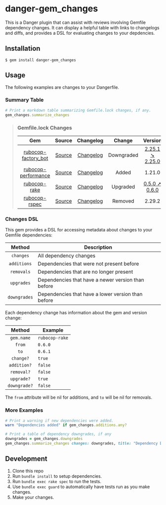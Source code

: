 # danger-gem_changes

This is a Danger plugin that can assist with reviews involving Gemfile
dependency changes. It can display a helpful table with links to changelogs and
diffs, and provides a DSL for evaluating changes to your depdencies.

## Installation

```shell
$ gem install danger-gem_changes
```

## Usage

The following examples are changes to your Dangerfile.

### Summary Table

```ruby
# Print a markdown table summarizing Gemfile.lock changes, if any.
gem_changes.summarize_changes
```

> ### Gemfile.lock Changes
> | Gem | Source | Changelog | Change | Version | Level |
> | :-: | :----: | :-------: | :----: | :-----: | :---: |
> | [rubocop-factory_bot](https://rubygems.org/gems/rubocop-factory_bot) | [Source](https://github.com/rubocop/rubocop-factory_bot) | [Changelog](https://github.com/rubocop/rubocop-factory_bot/blob/master/CHANGELOG.md) | Downgraded | [2.25.1 ➘ 2.25.0](https://github.com/rubocop/rubocop-factory_bot/compare/v2.25.0...v2.25.1) | Patch |
> | [rubocop-performance](https://rubygems.org/gems/rubocop-performance) | [Source](https://github.com/rubocop/rubocop-performance) | [Changelog](https://github.com/rubocop/rubocop-performance/blob/master/CHANGELOG.md) | Added | 1.21.0 |  |
> | [rubocop-rake](https://rubygems.org/gems/rubocop-rake) | [Source](https://github.com/rubocop/rubocop-rake) | [Changelog](https://github.com/rubocop/rubocop-rake/blob/master/CHANGELOG.md) | Upgraded | [0.5.0 ➚ 0.6.0](https://github.com/rubocop/rubocop-rake/compare/v0.5.0...v0.6.0) | Minor |
> | [rubocop-rspec](https://rubygems.org/gems/rubocop-rspec) | [Source](https://github.com/rubocop/rubocop-rspec) | [Changelog](https://github.com/rubocop/rubocop-rspec/blob/master/CHANGELOG.md) | Removed | 2.29.2 |  |

### Changes DSL

This gem provides a DSL for accessing metadata about changes to your Gemfile dependencies:

| Method | Description |
| :----: | ----------- |
| `changes` | All dependency changes |
| `additions` | Dependencies that were not present before |
| `removals` | Dependencies that are no longer present |
| `upgrades` | Dependencies that have a newer version than before |
| `downgrades` | Dependencies that have a lower version than before |

Each dependency change has information about the gem and version change:

| Method | Example |
| :----: | ------- |
| `gem.name` | `rubocop-rake` |
| `from` | `0.6.0` |
| `to` | `0.6.1` |
| `change?` | `true` |
| `addition?` | `false` |
| `removal?` | `false` |
| `upgrade?` | `true` |
| `downgrade?` | `false` |

The `from` attribute will be nil for additions, and `to` will be nil for removals.

### More Examples

```ruby
# Print a warning if new dependencies were added.
warn "Dependencies added" if gem_changes.additions.any?
```

```ruby
# Print a table of dependency downgrades, if any
downgrades = gem_changes.downgrades
gem_changes.summarize_changes changes: downgrades, title: "Dependency Downgrades"
```

## Development

1. Clone this repo
2. Run `bundle install` to setup dependencies.
3. Run `bundle exec rake spec` to run the tests.
4. Use `bundle exec guard` to automatically have tests run as you make changes.
5. Make your changes.
